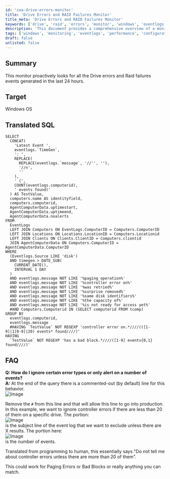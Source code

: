 ```yaml
---
id: 'cwa-drive-errors-monitor'
title: 'Drive Errors and RAID Failures Monitor'
title_meta: 'Drive Errors and RAID Failures Monitor'
keywords: ['drive', 'raid', 'errors', 'monitor', 'windows', 'eventlogs']
description: 'This document provides a comprehensive overview of a monitoring solution that proactively checks for drive errors and RAID failure events on Windows OS, detailing the SQL query used and answering common questions related to its configuration and usage.'
tags: ['windows', 'monitoring', 'eventlogs', 'performance', 'configuration']
draft: false
unlisted: false
---
```

## Summary

This monitor proactively looks for all the Drive errors and Raid failures events generated in the last 24 hours.

## Target

Windows OS

## Translated SQL

```
SELECT  
  CONCAT(
    'Latest Event ',  
    eventlogs.`TimeGen`,  
    ': ',  
    REPLACE(
      REPLACE(eventlogs.`message`, '//'', ''),  
      '//n',  
      ''  
    ),  
    ' (',  
    COUNT(eventlogs.computerid),  
    ' events found)'  
  ) AS TestValue,  
  computers.name AS identityfield,  
  computers.computerid,  
  AgentComputerData.uptimestart,  
  AgentComputerData.uptimeend,  
  AgentComputerData.noalerts  
FROM  
  EventLogs  
  LEFT JOIN Computers ON EventLogs.ComputerID = Computers.ComputerID  
  LEFT JOIN Locations ON Locations.LocationID = Computers.Locationid  
  LEFT JOIN Clients ON Clients.ClientID = Computers.clientid  
  JOIN AgentComputerData ON Computers.ComputerID = AgentComputerData.ComputerID  
WHERE  
  (Eventlogs.Source LIKE 'disk')  
  AND timegen > DATE_SUB(  
    CURRENT_DATE(),  
    INTERVAL 1 DAY  
  )  
  AND eventlogs.message NOT LIKE '%paging operation%'  
  AND eventlogs.message NOT LIKE '%controller error on%'  
  AND eventlogs.message NOT LIKE '%was retried%'  
  AND eventlogs.message NOT LIKE '%surprise removed%'  
  AND eventlogs.message NOT LIKE '%same disk identifiers%'  
  AND eventlogs.message NOT LIKE '%the capacity of%'  
  AND eventlogs.message NOT LIKE '%is not ready for access yet%' 
  #AND Computers.Computerid IN (SELECT computerid FROM tcomp)  
GROUP BY  
  eventlogs.computerid,  
  eventlogs.message 
  #HAVING `TestValue` NOT REGEXP 'controller error on.*////(([1-9]|1[0-9]|20) events* found////)'  
HAVING  
  `TestValue` NOT REGEXP 'has a bad block.*////([1-9] events{0,1} found////)'  
```

## FAQ

**Q: How do I ignore certain error types or only alert on a number of events?**  
**A:** At the end of the query there is a commented-out (by default) line for this behavior.  
![Image](../../../static/img/Drive-Errors-and-Raid-Failures-RECOVERED/image_1.png)

Remove the `#` from this line and that will allow this line to go into production. In this example, we want to ignore controller errors if there are less than 20 of them on a specific drive. The portion:  
![Image](../../../static/img/Drive-Errors-and-Raid-Failures-RECOVERED/image_2.png)  
is the subject line of the event log that we want to exclude unless there are X results. The portion here:  
![Image](../../../static/img/Drive-Errors-and-Raid-Failures-RECOVERED/image_3.png)  
is the number of events.

Translated from programming to human, this essentially says "Do not tell me about controller errors unless there are more than 20 of them". 

This could work for Paging Errors or Bad Blocks or really anything you can match.




